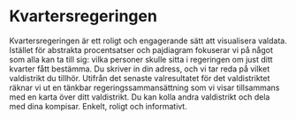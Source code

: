 Kvartersregeringen
==================

Kvartersregeringen är ett roligt och engagerande sätt att visualisera valdata. Istället för abstrakta procentsatser och pajdiagram fokuserar vi på något som alla kan ta till sig: vilka personer skulle sitta i regeringen om just ditt kvarter fått bestämma. Du skriver in din adress, och vi tar reda på vilket valdistrikt du tillhör. Utifrån det senaste valresultatet för det valdistriktet räknar vi ut en tänkbar regeringssammansättning som vi visar tillsammans med en karta över ditt valdistrikt. Du kan kolla andra valdistrikt och dela med dina kompisar. Enkelt, roligt och informativt.